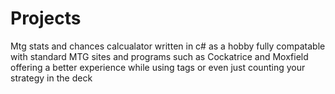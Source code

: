 # Projects
Mtg stats and chances calcualator written in c# as a hobby fully compatable with standard MTG sites and programs such as Cockatrice and Moxfield offering a better experience while using tags or even just counting your strategy in the deck
